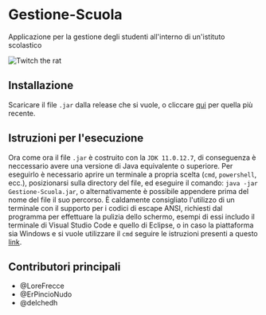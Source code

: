 # Gestione-Scuola
 Applicazione per la gestione degli studenti all'interno di un'istituto scolastico

![Twitch the rat](https://static.wikia.nocookie.net/lolesports_gamepedia_en/images/a/a5/Skin_Splash_Crime_City_Twitch.jpg/revision/latest?cb=20191212175740)

## Installazione
Scaricare il file `.jar` dalla release che si vuole, o cliccare [qui](https://github.com/ErPincioNudo/Gestione-Scuola/releases/latest) per quella più recente.

## Istruzioni per l'esecuzione
Ora come ora il file `.jar` è costruito con la `JDK 11.0.12.7`, di conseguenza è neccessario avere una versione di Java equivalente o superiore.
Per eseguirlo è necessario aprire un terminale a propria scelta (`cmd`, `powershell`, ecc.), posizionarsi sulla directory del file, ed eseguire il comando: `java -jar Gestione-Scuola.jar`, o alternativamente è possibile appendere prima del nome del file il suo percorso.
È caldamente consigliato l'utilizzo di un terminale con il supporto per i codici di escape ANSI, richiesti dal programma per effettuare la pulizia dello schermo, esempi di essi includo il terminale di Visual Studio Code e quello di Eclipse, o in caso la piattaforma sia Windows e si vuole utilizzare il `cmd` seguire le istruzioni presenti a questo [link](https://superuser.com/a/1300251).

## Contributori principali
- @LoreFrecce 
- @ErPincioNudo 
- @delchedh 
